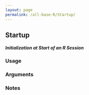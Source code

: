 ```yaml
---
layout: page
permalink: /all-base-R/Startup/
---
```


## __Startup__

#### _Initialization at Start of an R Session_

### Usage

### Arguments

### Notes
